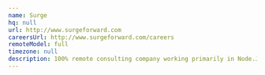 ```yaml
---
name: Surge
hq: null
url: http://www.surgeforward.com
careersUrl: http://www.surgeforward.com/careers
remoteModel: full
timezone: null
description: 100% remote consulting company working primarily in Node.JS, iOS, .NET, PHP, and Android.
---
```

